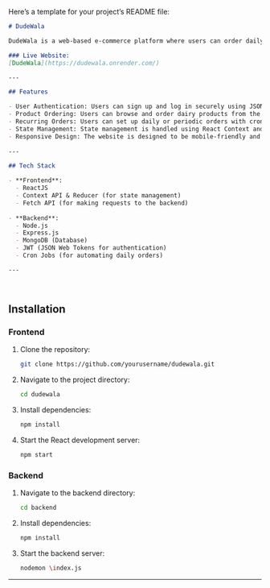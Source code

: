 Here’s a template for your project’s README file:

```markdown
# DudeWala

DudeWala is a web-based e-commerce platform where users can order daily dairy products and set recurring orders for future deliveries.

### Live Website:
[DudeWala](https://dudewala.onrender.com/)

---

## Features

- User Authentication: Users can sign up and log in securely using JSON Web Tokens (JWT).
- Product Ordering: Users can browse and order dairy products from the catalog.
- Recurring Orders: Users can set up daily or periodic orders with cron jobs to automate recurring deliveries.
- State Management: State management is handled using React Context and Reducer.
- Responsive Design: The website is designed to be mobile-friendly and responsive, ensuring a smooth experience across devices.
  
---

## Tech Stack

- **Frontend**:
  - ReactJS
  - Context API & Reducer (for state management)
  - Fetch API (for making requests to the backend)
  
- **Backend**:
  - Node.js
  - Express.js
  - MongoDB (Database)
  - JWT (JSON Web Tokens for authentication)
  - Cron Jobs (for automating daily orders)

---




   ```
## Installation
### Frontend

1. Clone the repository:
   ```bash
   git clone https://github.com/yourusername/dudewala.git
2. Navigate to the project directory:
   ```bash
   cd dudewala
3. Install dependencies:
   ```bash
   npm install
   ```
4. Start the React development server:
   ```bash
   npm start
   ```

### Backend

1. Navigate to the backend directory:
   ```bash
   cd backend
   ```
2. Install dependencies:
   ```bash
   npm install
   ```
3. Start the backend server:
   ```bash
   nodemon \index.js
   ```


---
